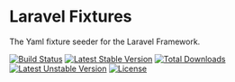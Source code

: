 # Laravel Fixtures
The Yaml fixture seeder for the Laravel Framework.

[![Build Status](https://travis-ci.org/stefanius/laravel-fixtures.svg)](https://travis-ci.org/stefanius/laravel-fixtures)
[![Latest Stable Version](https://poser.pugx.org/stefanius/laravel-fixtures/v/stable)](https://packagist.org/packages/stefanius/laravel-fixtures) 
[![Total Downloads](https://poser.pugx.org/stefanius/laravel-fixtures/downloads)](https://packagist.org/packages/stefanius/laravel-fixtures) 
[![Latest Unstable Version](https://poser.pugx.org/stefanius/laravel-fixtures/v/unstable)](https://packagist.org/packages/stefanius/laravel-fixtures) 
[![License](https://poser.pugx.org/stefanius/laravel-fixtures/license)](https://packagist.org/packages/stefanius/laravel-fixtures)